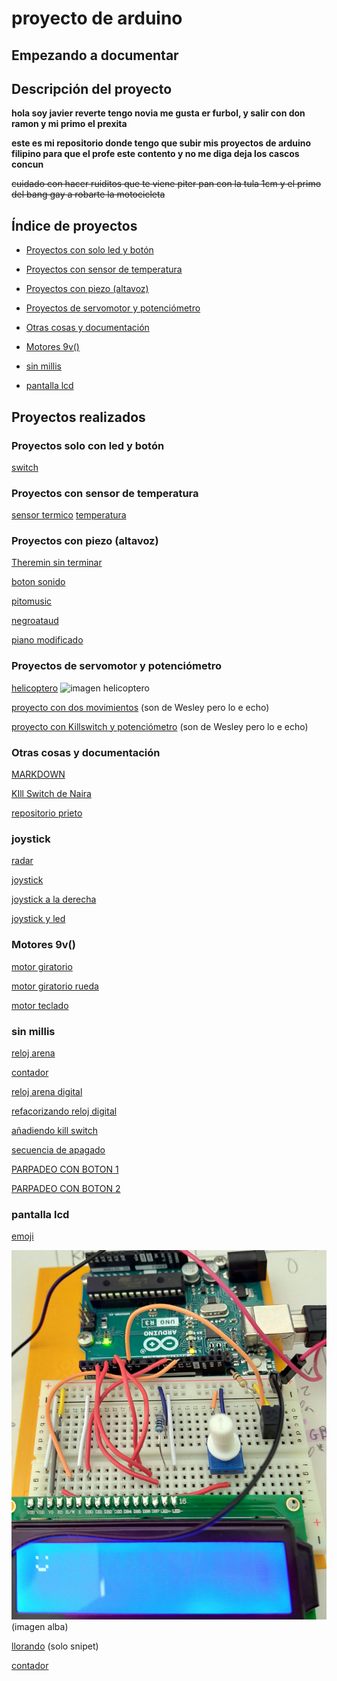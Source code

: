 # proyecto de arduino 
## Empezando a documentar

## Descripción del proyecto 

<b>hola soy javier reverte tengo novia me gusta er furbol, y salir con don ramon y mi primo el prexita </b>

<b>este es mi repositorio donde tengo que subir mis proyectos de arduino filipino para que el profe este contento y no me diga deja los cascos concun</b>

<del>cuidado con hacer ruiditos que te viene piter pan con la tula 1cm y el primo del bang gay a robarte la motocicleta</del>

## Índice de proyectos

* [Proyectos con solo led y botón](https://github.com/reverte04/arduino/blob/main/README.md#proyectos-solo-con-led-y-bot%C3%B3n)

* [Proyectos con sensor de temperatura](https://github.com/reverte04/arduino/blob/main/README.md#proyectos-con-sensor-de-temperatura)

* [Proyectos con piezo (altavoz)](https://github.com/reverte04/arduino/blob/main/README.md#proyectos-con-piezo-altavoz )

* [Proyectos de servomotor y potenciómetro](https://github.com/reverte04/arduino/blob/main/README.md#proyectos-de-servomotor-y-potenci%C3%B3metro)

* [Otras cosas y documentación](https://github.com/reverte04/arduino/blob/main/README.md#otras-cosas-y-documentaci%C3%B3n)

* [Motores 9v()](https://github.com/reverte04/arduino/blob/main/README.md#proyectos-con-uso-de-millis--sin-delay-) 

* [sin millis](https://github.com/reverte04/arduino/blob/main/README.md#sin-millis)

* [pantalla lcd](https://github.com/reverte04/arduino/blob/main/README.md#pantalla-lcd)

## Proyectos realizados

### Proyectos solo con led y botón
[switch](https://github.com/reverte04/arduino/blob/main/Stitch_arduino.ino)

### Proyectos con sensor de temperatura
[sensor termico](https://github.com/reverte04/arduino/blob/main/calentamientorev.ino)
[temperatura](https://github.com/reverte04/arduino/blob/main/TEMPERATURA__ARDUINO.ino)


### Proyectos con piezo (altavoz)

[Theremin sin terminar](https://github.com/reverte04/arduino/blob/main/lolo.ino)

[boton sonido](https://github.com/reverte04/arduino/blob/main/SNIPPET_KILL_SWITCH.CPP)

[pitomusic](https://github.com/reverte04/arduino/blob/main/pitomusic.ino)  

[negroataud](https://github.com/reverte04/arduino/blob/main/negroataud.ino)

[piano modificado](https://github.com/reverte04/arduino/blob/main/piano.ino)



### Proyectos de servomotor y potenciómetro
[helicoptero](https://github.com/reverte04/arduino/blob/main/elicopterooo.ino)
![imagen helicoptero](https://github.com/reverte04/arduino/blob/main/IMG_20210208_121903_1.jpg)

[proyecto con dos movimientos](https://github.com/Wesley3455/Arduino-/blob/main/sketch_feb09b_wsb.ino) (son de Wesley pero lo e echo)

[proyecto con Killswitch y potenciómetro](https://github.com/Wesley3455/Arduino-/blob/main/sketch_feb09b_wsb.ino) (son de Wesley pero lo e echo)


### Otras cosas y documentación

[MARKDOWN](https://guides.github.com/pdfs/markdown-cheatsheet-online.pdf)

[KIll Switch de Naira](https://github.com/chechiliaa/arduino/blob/main/triple_luz_naira.ino)

[repositorio prieto](https://github.com/d-prieto/arduinoCourse#repositorios-de-alumnos)

### joystick

[radar](https://github.com/reverte04/arduino/blob/main/radar_reverte.ino)

[joystick](https://github.com/reverte04/arduino/blob/main/joystick.ino)

[joystick a la derecha](https://github.com/reverte04/arduino/blob/main/radar_a_la_derecha_reverte.ino)

[joystick y led](https://github.com/reverte04/arduino/blob/main/joystick_y_led.ino)

### Motores 9v()

[motor giratorio](https://github.com/Albitah24/arduino/blob/main/motor_giratorio_de_feria.ino)

[motor giratorio rueda](https://github.com/Albitah24/arduino/blob/main/motor_giratorio_de__feria_moderable_con_rueda.ino)

[motor teclado](https://github.com/reverte04/arduino/blob/main/motor_teclado.ino)

### sin millis
[reloj arena](https://github.com/Albitah24/arduino/blob/main/Reloj__de_arena_UwU.ino)

[contador](https://github.com/reverte04/arduino/blob/main/contador.ino)

[reloj arena digital](https://github.com/reverte04/arduino/blob/main/reloj_arena_digital.ino)

[refacorizando reloj digital](https://github.com/reverte04/arduino/blob/main/refactorizando_reloj_digital.ino)

[añadiendo kill switch](https://github.com/reverte04/arduino/blob/main/a_adiendo_kill_switch.ino)

[secuencia de apagado](https://github.com/reverte04/arduino/blob/main/Creando_una_secuencia_de_apagado.ino.ino)

[PARPADEO CON BOTON 1](https://github.com/reverte04/arduino/blob/main/PARPADEO_CON_BOTON_1.ino.ino)

[PARPADEO CON BOTON 2](https://github.com/reverte04/arduino/blob/main/PARPADEO_CON_BOTON_2.ino.ino)

### pantalla lcd
[emoji](https://github.com/reverte04/arduino/blob/main/emogi.ino)

![emoji imagen](https://raw.githubusercontent.com/Albitah24/arduino/main/Captura%20de%20pantalla%20de%202021-03-11%2012-56-38.png) (imagen alba)

[llorando](https://github.com/reverte04/arduino/blob/main/cara%20llorando) (solo snipet)

[contador](https://github.com/reverte04/arduino/blob/main/numeros.ino)



